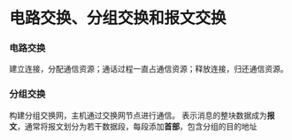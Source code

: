 # 电路交换、分组交换和报文交换
### 电路交换
建立连接，分配通信资源；通话过程一直占通信资源；释放连接，归还通信资源。
### 分组交换
构建分组交换网，主机通过交换网节点进行通信。
表示消息的整块数据成为**报文**，通常将报文划分为若干数据段，每段添加**首部**，包含分组的目的地址